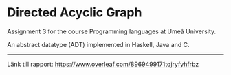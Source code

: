 # Directed Acyclic Graph
Assignment 3 for the course Programming languages at Umeå University. 

An abstract datatype (ADT) implemented in Haskell, Java and C.

---

Länk till rapport:
https://www.overleaf.com/8969499171tqjryfyhfrbz

